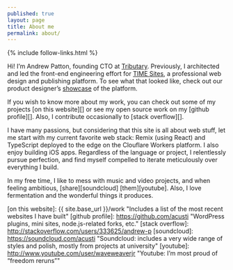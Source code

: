 ```yaml
---
published: true
layout: page
title: About me
permalink: about/
---
```

{% include follow-links.html %}
<p class="vcard">Hi! I’m <span class="fn">Andrew Patton</span>, founding <span class="title">CTO</span> at <a class="org url" href="https://www.tributary.app">Tributary</a>. Previously, I architected and led the front-end engineering effort for <a href="https://timesites.com">TIME Sites</a>, a professional web design and publishing platform. To see what that looked like, check out our product designer’s <a href="https://jeremy-willer.getbrandcast.com">showcase</a> of the platform.</p>

If you wish to know more about my work, you can check out some of my projects [on this website][] or see my open source work on my [github profile][]. Also, I contribute occasionally to [stack overflow][].

I have many passions, but considering that this site is all about web stuff, let me start with my current favorite web stack: Remix (using React) and TypeScript deployed to the edge on the Clouflare Workers platform. I also enjoy building iOS apps. Regardless of the language or project, I relentlessly pursue perfection, and find myself compelled to iterate meticulously over everything I build.

In my free time, I like to mess with music and video projects, and when feeling ambitious, [share][soundcloud] [them][youtube]. Also, I love fermentation and the wonderful things it produces.

[on this website]: {{ site.base_url }}/work "Includes a list of the most recent websites I have built"
[github profile]: https://github.com/acusti "WordPress plugins, mini sites, node.js-related forks, etc."
[stack overflow]: http://stackoverflow.com/users/333625/andrew-p
[soundcloud]: https://soundcloud.com/acusti "Soundcloud: includes a very wide range of styles and polish, mostly from projects at university"
[youtube]: http://www.youtube.com/user/waveweaverjr "Youtube: I’m most proud of “freedom reruns”"
